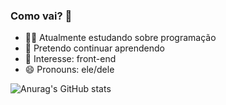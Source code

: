### Como vai? 👋




- 🤷‍♂️ Atualmente estudando sobre programação  
- 🎇 Pretendo continuar aprendendo
- 🤔 Interesse: front-end 
- 😄 Pronouns: ele/dele


![Anurag's GitHub stats](https://github-readme-stats.vercel.app/api?username=DaniloFerroAlves&count_private=true&theme=dark)






